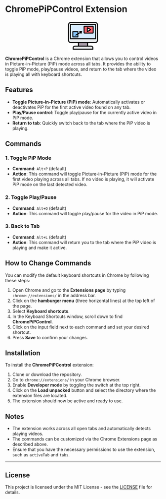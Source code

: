 # ChromePiPControl Extension

<img src="images/video-player-colors(512px).png" style="display: block; margin-left: auto; margin-right: auto; width: 20%;">

**ChromePiPControl** is a Chrome extension that allows you to control videos in Picture-in-Picture (PiP) mode across all tabs. It provides the ability to toggle PiP mode, play/pause videos, and return to the tab where the video is playing all with keyboard shortcuts.

## Features
- **Toggle Picture-in-Picture (PiP) mode**: Automatically activates or deactivates PiP for the first active video found on any tab.
- **Play/Pause control**: Toggle play/pause for the currently active video in PiP mode.
- **Return to tab**: Quickly switch back to the tab where the PiP video is playing.

## Commands

### 1. **Toggle PiP Mode**
   - **Command**: `Alt+P` (default)
   - **Action**: This command will toggle Picture-in-Picture (PiP) mode for the first video playing across all tabs. If no video is playing, it will activate PiP mode on the last detected video.

### 2. **Toggle Play/Pause**
   - **Command**: `Alt+O` (default)
   - **Action**: This command will toggle play/pause for the video in PiP mode.

### 3. **Back to Tab**
   - **Command**: `Alt+L` (default)
   - **Action**: This command will return you to the tab where the PiP video is playing and make it active.

## How to Change Commands

You can modify the default keyboard shortcuts in Chrome by following these steps:

1. Open Chrome and go to the **Extensions page** by typing `chrome://extensions/` in the address bar.
2. Click on the **hamburger menu** (three horizontal lines) at the top left of the page.
3. Select **Keyboard shortcuts**.
4. In the Keyboard Shortcuts window, scroll down to find **ChromePiPControl**.
5. Click on the input field next to each command and set your desired shortcut.
6. Press **Save** to confirm your changes.

## Installation

To install the **ChromePiPControl** extension:

1. Clone or download the repository.
2. Go to `chrome://extensions/` in your Chrome browser.
3. Enable **Developer mode** by toggling the switch at the top right.
4. Click on the **Load unpacked** button and select the directory where the extension files are located.
5. The extension should now be active and ready to use.

## Notes
- The extension works across all open tabs and automatically detects playing videos.
- The commands can be customized via the Chrome Extensions page as described above.
- Ensure that you have the necessary permissions to use the extension, such as `activeTab` and `tabs`.

---

## License
This project is licensed under the MIT License - see the [LICENSE](LICENSE) file for details.
